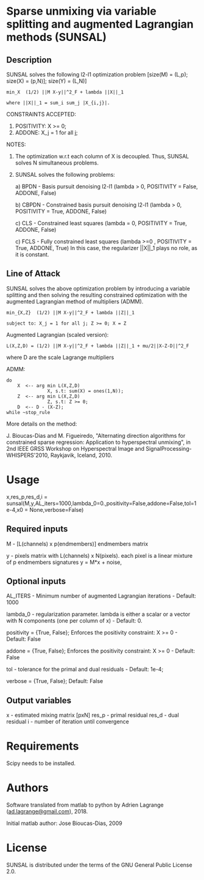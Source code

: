 # Sparse unmixing via variable splitting and augmented Lagrangian methods (SUNSAL)

## Description

SUNSAL solves the following l2-l1 optimization  problem
[size(M) = (L,p); size(X) = (p,N)]; size(Y) = (L,N)]

	min_X  (1/2) ||M X-y||^2_F + lambda ||X||_1

	where ||X||_1 = sum_i sum_j |X_{i,j}|.

CONSTRAINTS ACCEPTED:

1) POSITIVITY:  X >= 0;
2) ADDONE:  X_j = 1 for all j;

NOTES:
  1) The optimization w.r.t each column of X is decoupled. Thus, SUNSAL solves N simultaneous problems.

  2) SUNSAL solves the following  problems:

     a) BPDN - Basis pursuit denoising l2-l1
               (lambda > 0, POSITIVITY = False, ADDONE, False)

     b) CBPDN - Constrained basis pursuit denoising l2-l1
               (lambda > 0, POSITIVITY = True, ADDONE, False)

     c) CLS   - Constrained least squares
                (lambda = 0, POSITIVITY = True, ADDONE, False)

     c) FCLS   - Fully constrained least squares
                (lambda >=0 , POSITIVITY = True, ADDONE, True)
                 In this case, the regularizer ||X||_1  plays no role,
                 as it is constant.

## Line of Attack

SUNSAL solves the above optimization problem by introducing a variable splitting and then solving the resulting constrained optimization with the augmented Lagrangian method of multipliers (ADMM).

	min_{X,Z}  (1/2) ||M X-y||^2_F + lambda ||Z||_1

	subject to: X_j = 1 for all j; Z >= 0; X = Z

Augmented Lagrangian (scaled version):

    L(X,Z,D) = (1/2) ||M X-y||^2_F + lambda ||Z||_1 + mu/2||X-Z-D||^2_F

where D are the scale Lagrange multipliers

ADMM:

    do
        X  <-- arg min L(X,Z,D)
                   X, s.t: sum(X) = ones(1,N));
        Z  <-- arg min L(X,Z,D)
                   Z, s.t: Z >= 0;
        D  <-- D - (X-Z);
    while ~stop_rule

More details on the method:

J. Bioucas-Dias and M. Figueiredo, "Alternating direction algorithms for constrained sparse regression: Application to hyperspectral unmixing",
in 2nd IEEE GRSS Workshop on Hyperspectral Image and SignalProcessing-WHISPERS'2010, Raykjavik, Iceland, 2010.

# Usage
x,res_p,res_d,i = sunsal(M,y,AL_iters=1000,lambda_0=0.,positivity=False,addone=False,tol=1e-4,x0 = None,verbose=False)

## Required inputs

M - [L(channels) x p(endmembers)] endmembers matrix

y - pixels matrix with  L(channels) x N(pixels).
    each pixel is a linear mixture of p endmembers signatures y = M*x + noise,

## Optional inputs

AL_ITERS - Minimum number of augmented Lagrangian iterations - Default: 1000

lambda_0 - regularization parameter. lambda is either a scalar or a vector with N components (one per column of x) - Default: 0.

positivity  = {True, False}; Enforces the positivity constraint: X >= 0 - Default: False

addone  = {True, False}; Enforces the positivity constraint: X >= 0 - Default: False

tol    - tolerance for the primal and  dual residuals - Default: 1e-4;

verbose   = {True, False}; Default: False

## Output variables

x      - estimated mixing matrix [pxN]
res_p  - primal residual
res_d  - dual residual
i      - number of iteration until convergence 

# Requirements

Scipy needs to be installed.

# Authors

Software translated from matlab to python by Adrien Lagrange (ad.lagrange@gmail.com), 2018.

Initial matlab author: Jose Bioucas-Dias, 2009

# License

SUNSAL is distributed under the terms of the GNU General Public License 2.0.
